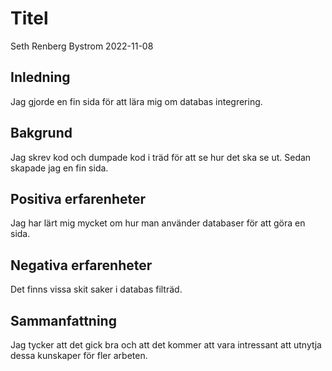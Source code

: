 # Titel

Seth Renberg Bystrom 2022-11-08

## Inledning

Jag gjorde en fin sida för att lära mig om databas integrering.

## Bakgrund

Jag skrev kod och dumpade kod i träd för att se hur det ska se ut. Sedan skapade jag en fin sida.

## Positiva erfarenheter

Jag har lärt mig mycket om hur man använder databaser för att göra en sida.

## Negativa erfarenheter

Det finns vissa skit saker i databas filträd.

## Sammanfattning

Jag tycker att det gick bra och att det kommer att vara intressant att utnytja dessa kunskaper för fler arbeten.